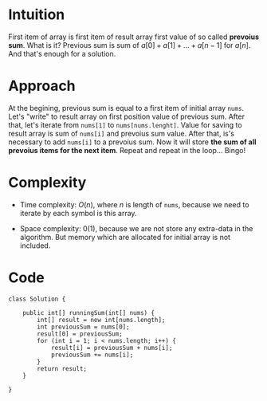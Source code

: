 # Intuition
First item of array is first item of result array first value of so called **prevoius sum**. What is it? Previous sum is sum of $a[0] + a[1] + ... + a[n-1]$ for $a[n]$. And that's enough for a solution.

# Approach

At the begining, previous sum is equal to a first item of initial array ```nums```. Let's "write" to result array on first position value of previous sum. After that, let's iterate from ```nums[1]``` to ```nums[nums.lenght]```. Value for saving to result array is sum of ```nums[i]``` and prevoius sum value. After that, is's necessary to add ```nums[i]``` to a prevoius sum. Now it will store **the sum of all prevoius items for the next item**. Repeat and repeat in the loop... Bingo!

# Complexity
- Time complexity:
  $O(n)$, where $n$ is length of ```nums```, because we need to iterate by each symbol is this array.

- Space complexity:
  $0(1)$, because we are not store any extra-data in the algorithm. But memory which are allocated for initial array is not included.

# Code
```
class Solution {

    public int[] runningSum(int[] nums) {
        int[] result = new int[nums.length];
        int previousSum = nums[0];
        result[0] = previousSum;
        for (int i = 1; i < nums.length; i++) {
            result[i] = previousSum + nums[i];
            previousSum += nums[i];
        }
        return result;
    }

}
```
